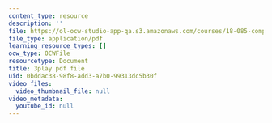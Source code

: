 ```yaml
---
content_type: resource
description: ''
file: https://ol-ocw-studio-app-qa.s3.amazonaws.com/courses/18-085-computational-science-and-engineering-i-fall-2008/0bddac3898f8add3a7b099313dc5b30f_mFGdF9TAfmE.pdf
file_type: application/pdf
learning_resource_types: []
ocw_type: OCWFile
resourcetype: Document
title: 3play pdf file
uid: 0bddac38-98f8-add3-a7b0-99313dc5b30f
video_files:
  video_thumbnail_file: null
video_metadata:
  youtube_id: null
---
```

